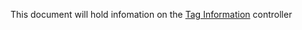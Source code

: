 This document will hold infomation on the [Tag Information](https://github.com/vKubeViewer/vkubeviewer/blob/main/controllers/taginfo_controller.go) controller
